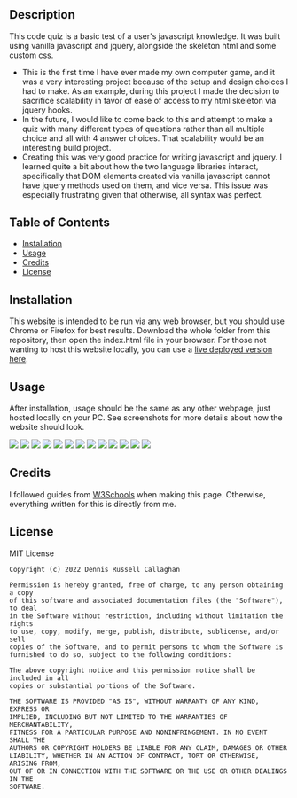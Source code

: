 # <Code-Quiz>

## Description

This code quiz is a basic test of a user's javascript knowledge. It was built using vanilla javascript and jquery, alongside the skeleton html and some custom css.

- This is the first time I have ever made my own computer game, and it was a very interesting project because of the setup and design choices I had to make. As an example, during this project I made the decision to sacrifice scalability in favor of ease of access to my html skeleton via jquery hooks.
- In the future, I would like to come back to this and attempt to make a quiz with many different types of questions rather than all multiple choice and all with 4 answer choices. That scalability would be an interesting build project.
- Creating this was very good practice for writing javascript and jquery. I learned quite a bit about how the two language libraries interact, specifically that DOM elements created via vanilla javascript cannot have jquery methods used on them, and vice versa. This issue was especially frustrating given that otherwise, all syntax was perfect.

## Table of Contents

- [Installation](#installation)
- [Usage](#usage)
- [Credits](#credits)
- [License](#license)

## Installation

This website is intended to be run via any web browser, but you should use Chrome or Firefox for best results. Download the whole folder from this repository, then open the index.html file in your browser. For those not wanting to host this website locally, you can use a [live deployed version here](https://drcallaghan.github.io/Code-Quiz/).

## Usage

After installation, usage should be the same as any other webpage, just hosted locally on your PC. See screenshots for more details about how the website should look.

![](assets/images/ss1.png)
![](assets/images/ss2.png)
![](assets/images/ss3.png)
![](assets/images/ss4.png)
![](assets/images/ss5.png)
![](assets/images/ss6.png)
![](assets/images/ss7.png)
![](assets/images/ss8.png)
![](assets/images/ss9.png)
![](assets/images/ss10.png)
![](assets/images/ss11.png)
![](assets/images/ss12.png)
![](assets/images/ss13.png)

## Credits

I followed guides from [W3Schools](https://www.w3schools.com/) when making this page. Otherwise, everything written for this is directly from me.

## License

MIT License

```
Copyright (c) 2022 Dennis Russell Callaghan

Permission is hereby granted, free of charge, to any person obtaining a copy
of this software and associated documentation files (the "Software"), to deal
in the Software without restriction, including without limitation the rights
to use, copy, modify, merge, publish, distribute, sublicense, and/or sell
copies of the Software, and to permit persons to whom the Software is
furnished to do so, subject to the following conditions:

The above copyright notice and this permission notice shall be included in all
copies or substantial portions of the Software.

THE SOFTWARE IS PROVIDED "AS IS", WITHOUT WARRANTY OF ANY KIND, EXPRESS OR
IMPLIED, INCLUDING BUT NOT LIMITED TO THE WARRANTIES OF MERCHANTABILITY,
FITNESS FOR A PARTICULAR PURPOSE AND NONINFRINGEMENT. IN NO EVENT SHALL THE
AUTHORS OR COPYRIGHT HOLDERS BE LIABLE FOR ANY CLAIM, DAMAGES OR OTHER
LIABILITY, WHETHER IN AN ACTION OF CONTRACT, TORT OR OTHERWISE, ARISING FROM,
OUT OF OR IN CONNECTION WITH THE SOFTWARE OR THE USE OR OTHER DEALINGS IN THE
SOFTWARE.
```